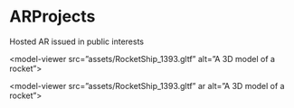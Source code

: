 # ARProjects
Hosted AR issued in public interests
<script type="module"
  src="https://unpkg.com/@google/model-viewer@0.3.1/dist/model-viewer.js">
</script>

<script nomodule
  src="https://unpkg.com/@google/model-viewer@0.3.1/dist/model-viewer-legacy.js">
</script>

<model-viewer src=”assets/RocketShip_1393.gltf” 
              alt=”A 3D model of a rocket”>
</model-viewer>

<model-viewer src=”assets/RocketShip_1393.gltf” 
              ar
              alt=”A 3D model of a rocket”>
</model-viewer>
